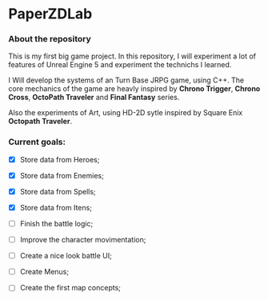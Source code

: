 # PaperZDLab

### About the repository

This is my first big game project. In this repository, I will experiment a lot of features of Unreal Engine 5 and experiment the technichs I learned.

I Will develop the systems of an Turn Base JRPG game, using C++. The core mechanics of the game are heavly inspired by **Chrono Trigger**, **Chrono Cross**, **OctoPath Traveler** and **Final Fantasy** series.

Also the experiments of Art, using HD-2D sytle inspired by Square Enix **Octopath Traveler**.

### Current goals:

- [x] Store data from Heroes;

- [x] Store data from Enemies;

- [x] Store data from Spells;

- [x] Store data from Itens;

- [ ] Finish the battle logic;

- [ ] Improve the character movimentation;

- [ ] Create a nice look battle UI;

- [ ] Create Menus;

- [ ] Create the first map concepts;
